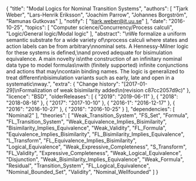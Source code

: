 {
    "title": "Modal Logics for Nominal Transition Systems",
    "authors": [
        "Tjark Weber",
        "Lars-Henrik Eriksson",
        "Joachim Parrow",
        "Johannes Borgström",
        "Ramunas Gutkovas"
    ],
    "notify": [
        "tjark.weber@it.uu.se"
    ],
    "date": "2016-10-25",
    "topics": [
        "Computer science/Concurrency/Process calculi",
        "Logic/General logic/Modal logic"
    ],
    "abstract": "\nWe formalize a uniform semantic substrate for a wide variety of\nprocess calculi where states and action labels can be from arbitrary\nnominal sets. A Hennessy-Milner logic for these systems is defined,\nand proved adequate for bisimulation equivalence. A main novelty is\nthe construction of an infinitary nominal data type to model formulas\nwith (finitely supported) infinite conjunctions and actions that may\ncontain binding names. The logic is generalized to treat different\nbisimulation variants such as early, late and open in a systematic\nway.",
    "extra": {
        "Change history": "[2017-01-29]\nFormalization of weak bisimilarity added\n(revision c87cc2057d9c)"
    },
    "licence": "BSD",
    "olderReleases": [
        {
            "2019": "2019-06-11"
        },
        {
            "2018": "2018-08-16"
        },
        {
            "2017": "2017-10-10"
        },
        {
            "2016-1": "2016-12-17"
        },
        {
            "2016": "2016-10-27"
        },
        {
            "2016": "2016-10-25"
        }
    ],
    "dependencies": [
        "Nominal2"
    ],
    "theories": [
        "Weak_Transition_System",
        "FS_Set",
        "Formula",
        "FL_Transition_System",
        "Weak_Equivalence_Implies_Bisimilarity",
        "Bisimilarity_Implies_Equivalence",
        "Weak_Validity",
        "FL_Formula",
        "Equivalence_Implies_Bisimilarity",
        "FL_Bisimilarity_Implies_Equivalence",
        "L_Transform",
        "FL_Equivalence_Implies_Bisimilarity",
        "Logical_Equivalence",
        "Weak_Expressive_Completeness",
        "S_Transform",
        "FL_Validity",
        "Expressive_Completeness",
        "Weak_Logical_Equivalence",
        "Disjunction",
        "Weak_Bisimilarity_Implies_Equivalence",
        "Weak_Formula",
        "Residual",
        "Transition_System",
        "FL_Logical_Equivalence",
        "Nominal_Bounded_Set",
        "Validity",
        "Nominal_Wellfounded"
    ]
}